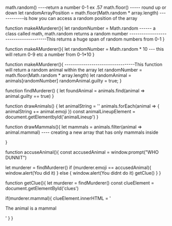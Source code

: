 

<!-- SECTION ANIMAL MURDER MYSTERY -->
math.random() ----return a number 0-1 ex .57
math.floor() ----- round up or down
let randomArrayPosition = math.floor(Math.random * array.length) ------------is how you can access a random position of the array

<!-- SECTION assign guilty -->
function makeAMurderer(){
  let randomNumber = Math.random ------ a class called math, math.random returns a random number
  --------------------------------------This returns a huge span of random numbers from 0-1
}

function makeAMurderer(){
  let randomNumber = Math.random * 10 --- this will return 0-9 etc a number from 0-1*10
}

function makeAMurderer(){  ----------------------------------This function will return a random animal within the array
  let randomNumber = math.floor(Math.random * array.length)
  let randomAnimal = animals[randomNumber]
  randomAnimal.guilty = true;
}

<!-- SECTION find murderer -->
function findMurderer() {
  let foundAnimal = animals.find(animal => animal.guilty == true)
}

<!-- SECTION draw lineup -->
function drawAnimals() {
    let animalString = ''
  animals.forEach(animal => {
    animalString += animal.emoji
  })
  const animalLineupElement =  document.getElementbyId('animalLineup')
}

<!-- SECTION find mammals -->
function drawMammals(){
  let mammals = animals.filter(animal => animal.mammal)  ---- creating a new array that has only mammals inside

}

<!-- SECTION accuse -->
function accuseAnimal(){
  const accusedAnimal = window.prompt("WHO DUNNIT")
  
  let murderer = findMurderer()
  if (murderer.emoji == accusedAnimal){
    window.alert(You did it)
  } else {
    window.alert(You didnt do it)
    getClue()
  }
}

<!-- SECTION  Get murderer clue -->
function getClue(){
  let murderer = findMurderer()
  const clueElement = document.getElementById('clues')

  if(murderer.mammal){
    clueElement.innerHTML =  '<p> The animal is a mammal</p>'
    }
}